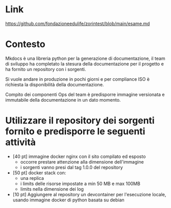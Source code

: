 # Link
https://github.com/fondazioneedulife/zorintest/blob/main/esame.md

# Contesto
Mkdocs è una libreria python per la generazione di documentazione, il team di sviluppo ha completato la stesura della documentazione per il progetto e ha fornito un repository con i sorgenti.

Si vuole andare in produzione in pochi giorni e per compliance ISO è richiesta la disponibilità della documentazione.

Compito dei componenti Ops del team è predisporre immagine versionata e immutabile della documentazione in un dato momento.

# Utilizzare il repository dei sorgenti fornito e predisporre le seguenti attività

* [40 pt] immagine docker nginx con il sito compilato ed esposto
  * occorre prestare attenzione alla  dimensione dell'immagine
  * i sorgenti vanno presi dal tag 1.0.0 del repository
* [50 pt] docker stack con:
  * una replica
  * i limits delle risorse impostate a min 50 MB e max 100MB
  * limits nella dimensione dei log
* [10 pt] Aggiungere al repository un devcontainer per l'esecuzione locale, usando immagine docker di python basata su debian
